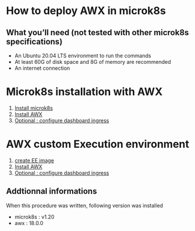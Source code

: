# How to deploy AWX in microk8s

## What you’ll need (not tested with other microk8s specifications)
- An Ubuntu 20.04 LTS environment to run the commands
- At least 60G of disk space and 8G of memory are recommended
- An internet connection


# Microk8s installation with AWX

1. [Install microk8s](microk8s_install.md)
1. [Install AWX](awx_install.md)
1. [Optional : configure dashboard ingress](dashboard_install.md)
 
# AWX custom Execution environment

1. [create EE image](a.md)
1. [Install AWX](awx_install.md)
1. [Optional : configure dashboard ingress](dashboard_install.md)


## Addtionnal informations
When this procedure was written, following version was installed

- microk8s : v1.20
- awx : 18.0.0
